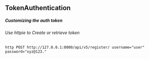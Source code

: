 ## TokenAuthentication


##### Customizing the auth token

###### Use httpie to Create or retrieve token

```
http POST http://127.0.0.1:8000/api/v5/register/ username="user" password="xyz@123."
```